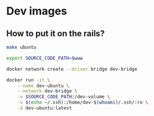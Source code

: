 # Dev images

## How to put it on the rails?

```bash
make ubuntu

export SOURCE_CODE_PATH=$www

docker network create --driver bridge dev-bridge

docker run -it \
	--name dev-ubuntu \
	--network dev-bridge \
	-v $SOURCE_CODE_PATH:/dev-volume \
	-v $(echo ~/.ssh):/home/dev-$(whoami)/.ssh/:ro \
	-d dev-ubuntu:latest
```

